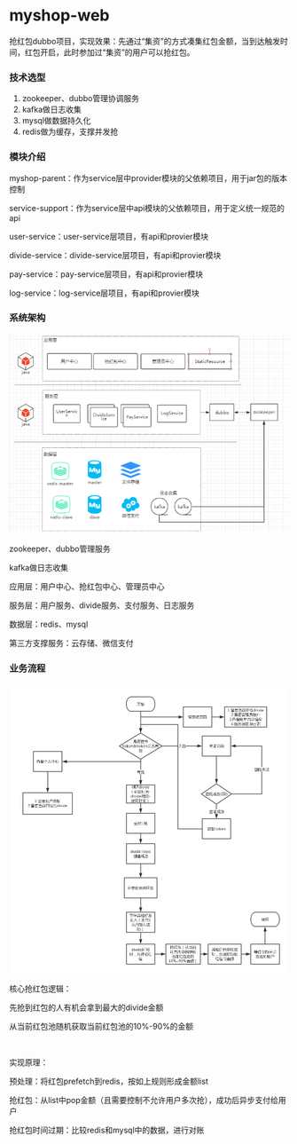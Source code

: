 # myshop-web
抢红包dubbo项目，实现效果：先通过“集资”的方式凑集红包金额，当到达触发时间，红包开启，此时参加过“集资”的用户可以抢红包。



### 技术选型

1. zookeeper、dubbo管理协调服务
2. kafka做日志收集
3. mysql做数据持久化
4. redis做为缓存，支撑并发抢




### 模块介绍

myshop-parent：作为service层中provider模块的父依赖项目，用于jar包的版本控制

service-support：作为service层中api模块的父依赖项目，用于定义统一规范的api

user-service：user-service层项目，有api和provier模块

divide-service：divide-service层项目，有api和provier模块

pay-service：pay-service层项目，有api和provier模块

log-service：log-service层项目，有api和provier模块




### 系统架构

![系统架构](系统架构.png)

zookeeper、dubbo管理服务

kafka做日志收集

应用层：用户中心、抢红包中心、管理员中心

服务层：用户服务、divide服务、支付服务、日志服务

数据层：redis、mysql

第三方支撑服务：云存储、微信支付



### 业务流程

![业务流程](业务流程.png)

核心抢红包逻辑：

先抢到红包的人有机会拿到最大的divide金额

从当前红包池随机获取当前红包池的10%-90%的金额 

​            

实现原理：

预处理：将红包prefetch到redis，按如上规则形成金额list

抢红包：从list中pop金额（且需要控制不允许用户多次抢），成功后异步支付给用户

抢红包时间过期：比较redis和mysql中的数据，进行对账